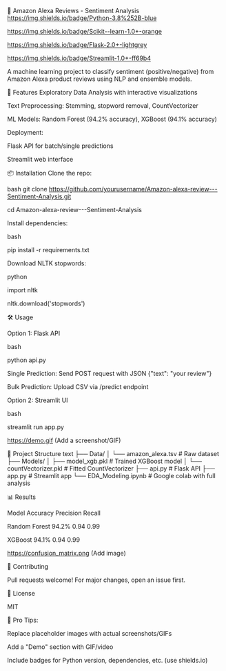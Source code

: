 📌 Amazon Alexa Reviews - Sentiment Analysis
https://img.shields.io/badge/Python-3.8%252B-blue

https://img.shields.io/badge/Scikit--learn-1.0+-orange

https://img.shields.io/badge/Flask-2.0+-lightgrey

https://img.shields.io/badge/Streamlit-1.0+-ff69b4

A machine learning project to classify sentiment (positive/negative) from Amazon Alexa product reviews using NLP and ensemble models.

🚀 Features
Exploratory Data Analysis with interactive visualizations

Text Preprocessing: Stemming, stopword removal, CountVectorizer

ML Models: Random Forest (94.2% accuracy), XGBoost (94.1% accuracy)

Deployment:

Flask API for batch/single predictions

Streamlit web interface

📦 Installation
Clone the repo:

bash
git clone https://github.com/yourusername/Amazon-alexa-review---Sentiment-Analysis.git

cd Amazon-alexa-review---Sentiment-Analysis

Install dependencies:

bash

pip install -r requirements.txt

Download NLTK stopwords:

python

import nltk

nltk.download('stopwords')

🛠️ Usage

Option 1: Flask API

bash

python api.py

Single Prediction: Send POST request with JSON {"text": "your review"}

Bulk Prediction: Upload CSV via /predict endpoint

Option 2: Streamlit UI

bash

streamlit run app.py

https://demo.gif (Add a screenshot/GIF)

📂 Project Structure
text
├── Data/
│   └── amazon_alexa.tsv          # Raw dataset
├── Models/
│   ├── model_xgb.pkl            # Trained XGBoost model
│   └── countVectorizer.pkl      # Fitted CountVectorizer
├── api.py                       # Flask API
├── app.py                       # Streamlit app
└── EDA_Modeling.ipynb           # Google colab with full analysis

📊 Results

Model	Accuracy	Precision	Recall

Random Forest	94.2%	0.94	0.99

XGBoost	94.1%	0.94	0.99

https://confusion_matrix.png (Add image)

🤝 Contributing

Pull requests welcome! For major changes, open an issue first.

📄 License

MIT

🎨 Pro Tips:

Replace placeholder images with actual screenshots/GIFs

Add a "Demo" section with GIF/video

Include badges for Python version, dependencies, etc. (use shields.io)
